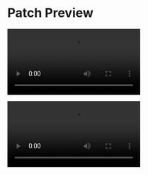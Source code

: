 # Patch Preview
![](/assets/reddit/open-links-directly/1.mp4)

![](/assets/reddit/open-links-directly/2.mp4)